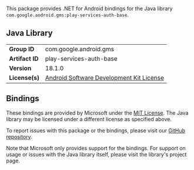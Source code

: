 This package provides .NET for Android bindings for the Java library `com.google.android.gms:play-services-auth-base`.

## Java Library

| | |
|-|-|
| **Group ID** | com.google.android.gms |
| **Artifact ID** | play-services-auth-base |
| **Version** | 18.1.0 |
| **License(s)** | [Android Software Development Kit License](https://developer.android.com/studio/terms.html) |

## Bindings

These bindings are provided by Microsoft under the [MIT License](https://opensource.org/licenses/MIT). The Java
library may be licensed under a different license as specified above.

To report issues with this package or the bindings, please visit our [GitHub repository](https://aka.ms/android-libraries).

Note that Microsoft only provides support for the bindings. For support on
usage or issues with the Java library itself, please visit the library's project page.
